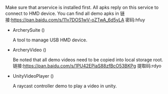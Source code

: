 Make sure that arservice is installed first. All apks reply on this service to connect to HMD device.
You can find all demo apks in 链接:https://pan.baidu.com/s/11v7DOS1wV-oZTwA_6d5yLA  密码:hfuy


- ArcherySuite ()

    A tool to manage USB HMD device.

- ArcheryVideo ()

    Be noted that all demo videos need to be copied into local storage root. 
    链接:https://pan.baidu.com/s/1PU42EPiaS88zfBcO53BKPg 提取码:rdyo

- UnityVideoPlayer ()

    A raycast controller demo to play a video in unity.

